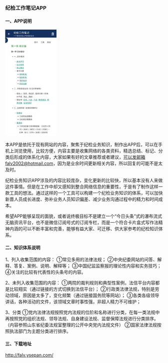 ### 纪检工作笔记APP

#### 一、APP说明



<img src="home/assets/3.0.jpg" alt="3.0" style="zoom:33%;" />



本APP是依托于现有网站的内容，聚焦于纪检业务知识，制作出APP后，可以在手机上浏览使用，比较方便，内容主要是收集网络的各类资料，精选总结、标记、分类后形成的体系化内容，大家如果有好的文章推荐或者建议，可以发邮箱falv2002@hotmail.com，因为是业余时间更新相关内容，所以回复的可能不是太及时。

纪检业务知识APP涉及的内容比较庞杂，变化更新的比较快，所以基本没有人来做这件事情。但是在工作中却又感知到整合网络信息的重要性，于是有了制作这样一款工具的想法。通过这样的一个工具可以构建一个纪检业务知识的体系，可以加快新晋人员成长进度、弥补业务人员知识偏差、减少业务沟通过程中的精力和时间成本。

希望APP能够呈现的面貌，或者说终极目标不是建立一个“今日头条”式的瀑布流式无脑资讯平台，也不是微信订阅号式的订阅专栏，而是一个符合卡片盒式写作法精神内涵的可以不断丰富和完善，能够有益大家、可迁移、供大家参考的纪检知识体系。

####  二、知识体系说明 

1、列入收集范围的内容： ①常见多用的法律法规； ②中央纪委网站的问答、解释、答复、案例、说明、解释等； ③中国纪监监察报的理论性内容和实务技巧； ④关注的比较有代表性的头条号的内容。

2、未列入收集范围的内容： ①两院的裁判规则和典型性案例，法信平台内容都是比较翔实（通过链接的方式切换到法信平台）； ②行政类法律法规，特别是劳动领域，原因是太多了，变化频繁（通过链接国务院等网站）； ③各类各级领导讲话，各种活动的文件，该领域文章时事性强，非超人精力不可维护；

3、分类 ①党内法律法规按照党内法规的位阶和名称进行分类，在每一类法规中再按照党的组织法规、领导法规、自身建设法规、监督保障法规进行分类排序。（内容参照山东省纪委法规室整理的公开中央党内法规文件） ②国家法律法规按照执法部门为主题分类进行排序。

####  三、下载地址 

http://falv.ysepan.com/



 



 

 